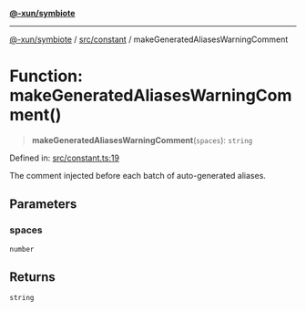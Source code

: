 [**@-xun/symbiote**](../../../README.md)

***

[@-xun/symbiote](../../../README.md) / [src/constant](../README.md) / makeGeneratedAliasesWarningComment

# Function: makeGeneratedAliasesWarningComment()

> **makeGeneratedAliasesWarningComment**(`spaces`): `string`

Defined in: [src/constant.ts:19](https://github.com/Xunnamius/symbiote/blob/e90857acb3d261d6e9bd248ab0e38c7f0e05d449/src/constant.ts#L19)

The comment injected before each batch of auto-generated aliases.

## Parameters

### spaces

`number`

## Returns

`string`
